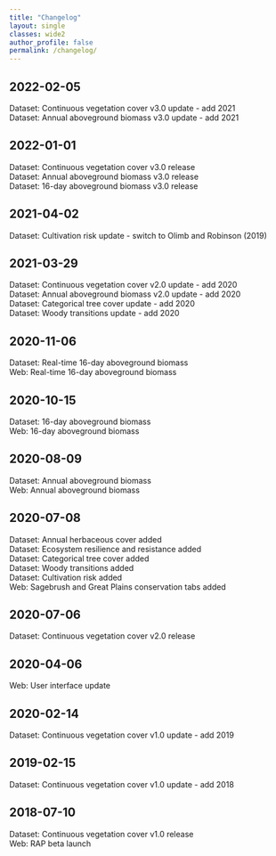 ```yaml
---
title: "Changelog"
layout: single
classes: wide2
author_profile: false
permalink: /changelog/
---
```


## 2022-02-05  
Dataset: Continuous vegetation cover v3.0 update - add 2021  
Dataset: Annual aboveground biomass v3.0 update - add 2021  

## 2022-01-01  
Dataset: Continuous vegetation cover v3.0 release  
Dataset: Annual aboveground biomass  v3.0 release  
Dataset: 16-day aboveground biomass v3.0 release    

## 2021-04-02
Dataset: Cultivation risk update - switch to Olimb and Robinson (2019)

## 2021-03-29  
Dataset: Continuous vegetation cover v2.0 update - add 2020  
Dataset: Annual aboveground biomass v2.0 update - add 2020  
Dataset: Categorical tree cover update - add 2020  
Dataset: Woody transitions update - add 2020  

## 2020-11-06  
Dataset: Real-time 16-day aboveground biomass  
Web: Real-time 16-day aboveground biomass  

## 2020-10-15  
Dataset: 16-day aboveground biomass  
Web: 16-day aboveground biomass  

## 2020-08-09  
Dataset: Annual aboveground biomass  
Web: Annual aboveground biomass  

## 2020-07-08  
Dataset: Annual herbaceous cover added  
Dataset: Ecosystem resilience and resistance added  
Dataset: Categorical tree cover added  
Dataset: Woody transitions added  
Dataset: Cultivation risk added  
Web: Sagebrush and Great Plains conservation tabs added  

## 2020-07-06  
Dataset: Continuous vegetation cover v2.0 release  

## 2020-04-06  
Web: User interface update  

## 2020-02-14  
Dataset: Continuous vegetation cover v1.0 update - add 2019  

## 2019-02-15  
Dataset: Continuous vegetation cover v1.0 update - add 2018  

## 2018-07-10  
Dataset: Continuous vegetation cover v1.0 release  
Web: RAP beta launch
